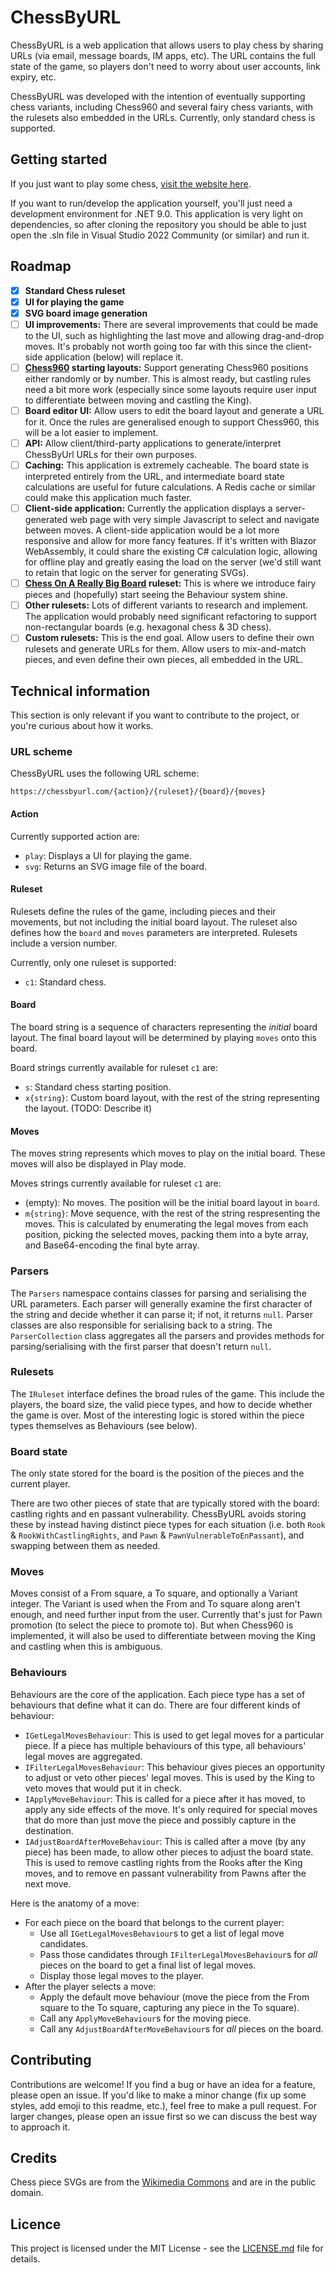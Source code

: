 # ChessByURL
ChessByURL is a web application that allows users to play chess by sharing URLs (via email, message boards, IM apps, etc). 
The URL contains the full state of the game, so players don't need to worry about user accounts, link expiry, etc.

ChessByURL was developed with the intention of eventually supporting chess variants, including Chess960 and several fairy
chess variants, with the rulesets also embedded in the URLs. Currently, only standard chess is supported.

## Getting started
If you just want to play some chess, [visit the website here](https://chessbyurl.com/).

If you want to run/develop the application yourself, you'll just need a development environment for .NET 9.0. This application 
is very light on dependencies, so after cloning the repository you should be able to just open the .sln file in 
Visual Studio 2022 Community (or similar) and run it.

## Roadmap
- [x] **Standard Chess ruleset**
- [x] **UI for playing the game**
- [x] **SVG board image generation**
- [ ] **UI improvements:** There are several improvements that could be made to the UI, such as highlighting the last move
                and allowing drag-and-drop moves. It's probably not worth going too far with this since the client-side
                application (below) will replace it.
- [ ] **[Chess960](https://en.wikipedia.org/wiki/Chess960) starting layouts:** Support generating Chess960 positions either 
                randomly or by number. This is almost ready, but castling rules need a bit more work (especially since some 
                layouts require user input to differentiate between moving and castling the King).
- [ ] **Board editor UI:** Allow users to edit the board layout and generate a URL for it. Once the rules are generalised
                enough to support Chess960, this will be a lot easier to implement.
- [ ] **API:** Allow client/third-party applications to generate/interpret ChessByUrl URLs for their own purposes.
- [ ] **Caching:** This application is extremely cacheable. The board state is interpreted entirely from the URL, and
                intermediate board state calculations are useful for future calculations. A Redis cache or similar could
                make this application much faster.
- [ ] **Client-side application:** Currently the application displays a server-generated web page with very simple 
                Javascript to select and navigate between moves. A client-side application would be a lot more responsive
                and allow for more fancy features. If it's written with Blazor WebAssembly, it could share the existing
                C# calculation logic, allowing for offline play and greatly easing the load on the server (we'd still want       
                to retain that logic on the server for generating SVGs).
- [ ] **[Chess On A Really Big Board](https://en.wikipedia.org/wiki/Chess_on_a_really_big_board) ruleset:** This is where
                we introduce fairy pieces and (hopefully) start seeing the Behaviour system shine.
- [ ] **Other rulesets:** Lots of different variants to research and implement. The application would probably need
                significant refactoring to support non-rectangular boards (e.g. hexagonal chess & 3D chess).
- [ ] **Custom rulesets:** This is the end goal. Allow users to define their own rulesets and generate URLs for them. Allow
                users to mix-and-match pieces, and even define their own pieces, all embedded in the URL.

## Technical information
This section is only relevant if you want to contribute to the project, or you're curious about how it works.

### URL scheme
ChessByURL uses the following URL scheme:
```
https://chessbyurl.com/{action}/{ruleset}/{board}/{moves}
```

#### Action
Currently supported action are:
- `play`: Displays a UI for playing the game.
- `svg`: Returns an SVG image file of the board.

#### Ruleset
Rulesets define the rules of the game, including pieces and their movements, but not including the initial board layout.
The ruleset also defines how the `board` and `moves` parameters are interpreted. Rulesets include a version number.

Currently, only one ruleset is supported:
- `c1`: Standard chess.

#### Board
The board string is a sequence of characters representing the *initial* board layout. The final board layout will be
determined by playing `moves` onto this board.

Board strings currently available for ruleset `c1` are:
- `s`: Standard chess starting position.
- `x{string}`: Custom board layout, with the rest of the string representing the layout. (TODO: Describe it)

#### Moves
The moves string represents which moves to play on the initial board. These moves will also be displayed in Play mode.

Moves strings currently available for ruleset `c1` are:
- (empty): No moves. The position will be the initial board layout in `board`.
- `m{string}`: Move sequence, with the rest of the string respresenting the moves. This is calculated by enumerating 
               the legal moves from each position, picking the selected moves, packing them into a byte array, and 
               Base64-encoding the final byte array.

### Parsers
The `Parsers` namespace contains classes for parsing and serialising the URL parameters. Each parser will generally 
examine the first character of the string and decide whether it can parse it; if not, it returns `null`. Parser classes
are also responsible for serialising back to a string. The `ParserCollection` class aggregates all the parsers and
provides methods for parsing/serialising with the first parser that doesn't return `null`.

### Rulesets
The `IRuleset` interface defines the broad rules of the game. This include the players, the board size, the valid 
piece types, and how to decide whether the game is over. Most of the interesting logic is stored within the piece 
types themselves as Behaviours (see below).

### Board state
The only state stored for the board is the position of the pieces and the current player.

There are two other pieces of state that are typically stored with the board: castling rights and en passant 
vulnerability. ChessByURL avoids storing these by instead having distinct piece types for each situation (i.e. both 
`Rook` & `RookWithCastlingRights`, and `Pawn` & `PawnVulnerableToEnPassant`), and swapping between them as needed.

### Moves
Moves consist of a From square, a To square, and optionally a Variant integer. The Variant is used when the From
and To square along aren't enough, and need further input from the user. Currently that's just for Pawn promotion
(to select the piece to promote to). But when Chess960 is implemented, it will also be used to differentiate between
moving the King and castling when this is ambiguous.

### Behaviours
Behaviours are the core of the application. Each piece type has a set of behaviours that define what it can do.
There are four different kinds of behaviour:
- `IGetLegalMovesBehaviour`: This is used to get legal moves for a particular piece. If a piece has multiple behaviours
                             of this type, all behaviours' legal moves are aggregated.
- `IFilterLegalMovesBehaviour`: This behaviour gives pieces an opportunity to adjust or veto other pieces' legal moves.
                             This is used by the King to veto moves that would put it in check.
- `IApplyMoveBehaviour`: This is called for a piece after it has moved, to apply any side effects of the move. It's only
                required for special moves that do more than just move the piece and possibly capture in the destination.
- `IAdjustBoardAfterMoveBehaviour`: This is called after a move (by any piece) has been made, to allow other pieces to
                adjust the board state. This is used to remove castling rights from the Rooks after the King moves, and
                to remove en passant vulnerability from Pawns after the next move.

Here is the anatomy of a move:
- For each piece on the board that belongs to the current player:
  - Use all `IGetLegalMovesBehaviour`s to get a list of legal move candidates.
  - Pass those candidates through `IFilterLegalMovesBehaviour`s for *all* pieces on the board to get a final list of legal moves.
  - Display those legal moves to the player.
- After the player selects a move:
  - Apply the default move behaviour (move the piece from the From square to the To square, capturing any piece in the To square).
  - Call any `ApplyMoveBehaviour`s for the moving piece.
  - Call any `AdjustBoardAfterMoveBehaviour`s for *all* pieces on the board.

## Contributing
Contributions are welcome! If you find a bug or have an idea for a feature, please open an issue. If you'd like to
make a minor change (fix up some styles, add emoji to this readme, etc.), feel free to make a pull request. For larger
changes, please open an issue first so we can discuss the best way to approach it.

## Credits
Chess piece SVGs are from the [Wikimedia Commons](https://commons.wikimedia.org/wiki/Category:SVG_chess_pieces) and are in the public domain.

## Licence
This project is licensed under the MIT License - see the [LICENSE.md](LICENSE.md) file for details.